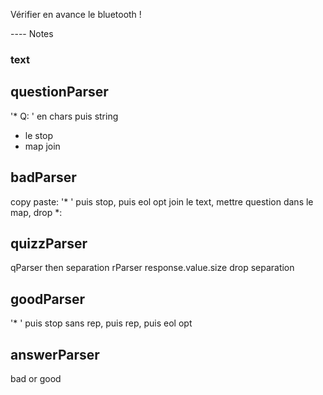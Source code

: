 Vérifier en avance le bluetooth !

---- Notes
### text 

## questionParser 

'* Q: ' en chars puis string
* le stop
* map join

## badParser

copy paste:
'* ' puis stop, puis eol opt
join le text, mettre question dans le map, drop *: 


## quizzParser

qParser then separation rParser
response.value.size
drop separation

## goodParser

'* ' puis stop sans rep,  puis rep, puis eol opt

## answerParser

bad or good
 